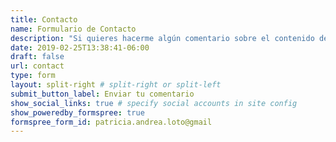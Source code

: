 ```yaml
---
title: Contacto
name: Formulario de Contacto
description: "Si quieres hacerme algún comentario sobre el contenido del blog o crees que podemos trabajar en algún projecto juntos, no dudés en enviarme un mensaje"
date: 2019-02-25T13:38:41-06:00
draft: false
url: contact
type: form
layout: split-right # split-right or split-left
submit_button_label: Enviar tu comentario
show_social_links: true # specify social accounts in site config
show_poweredby_formspree: true
formspree_form_id: patricia.andrea.loto@gmail
---
```


